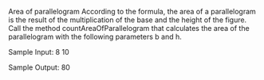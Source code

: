 Area of parallelogram
According to the formula, the area of a parallelogram is the result of the multiplication of the base and the height of the figure. Call the method countAreaOfParallelogram that calculates the area of the parallelogram with the following parameters b and h.




Sample Input:
8 10

Sample Output:
80

